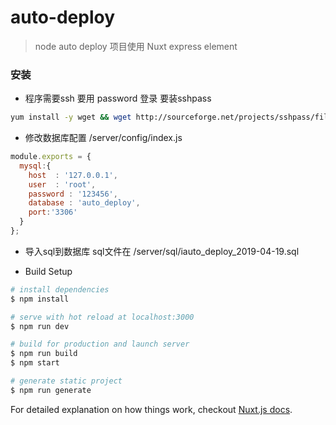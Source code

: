 # auto-deploy

> node auto deploy  项目使用 Nuxt  express  element 




### 安装
-   程序需要ssh 要用 password 登录  要装sshpass

```sh
yum install -y wget && wget http://sourceforge.net/projects/sshpass/files/sshpass/1.06/sshpass-1.06.tar.gz && tar xvzf sshpass-1.06.tar.gz && cd ./sshpass-1.06 && ./configure && make && make install
```
-   修改数据库配置 /server/config/index.js 
```javascript
module.exports = {
  mysql:{
    host  : '127.0.0.1',
    user  : 'root',
    password : '123456',
    database : 'auto_deploy',
    port:'3306'
  }
};
```
-  导入sql到数据库  sql文件在 /server/sql/iauto_deploy_2019-04-19.sql

-   Build Setup
``` bash
# install dependencies
$ npm install

# serve with hot reload at localhost:3000
$ npm run dev

# build for production and launch server
$ npm run build
$ npm start

# generate static project
$ npm run generate
```
For detailed explanation on how things work, checkout [Nuxt.js docs](https://nuxtjs.org).
